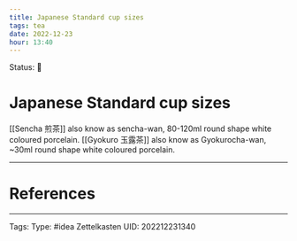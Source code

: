 ```yaml
---
title: Japanese Standard cup sizes
tags: tea
date: 2022-12-23
hour: 13:40
---
```

Status: 🌱
# Japanese Standard cup sizes

[[Sencha 煎茶]] also know as sencha-wan, 80-120ml round shape white coloured porcelain.
[[Gyokuro 玉露茶]] also know as Gyokurocha-wan, ~30ml round shape white coloured porcelain.

---
# References

---
Tags:
Type: #idea
Zettelkasten UID: 202212231340
